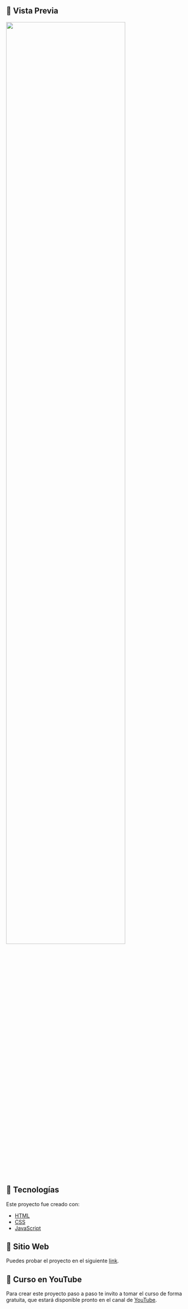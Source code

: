 ## 📌 Vista Previa

<div >
  <img src="./assets/preview2.gif" align="center" style="width: 80%" />
</div>

## 📌 Tecnologías
Este proyecto fue creado con:
- [HTML](https://developer.mozilla.org/es/docs/Web/HTML)
- [CSS](https://developer.mozilla.org/es/docs/Web/CSS)
- [JavaScript](https://developer.mozilla.org/es/docs/Web/JavaScript)

## 📌 Sitio Web
Puedes probar el proyecto en el siguiente [link](https://jaenfigueroa.github.io/JaenCraft/).


## 📌 Curso en YouTube
Para crear este proyecto paso a paso te invito a tomar el curso de forma gratuita, que estará disponible pronto en el canal de [YouTube](https://www.youtube.com/@JaenDeveloper).

